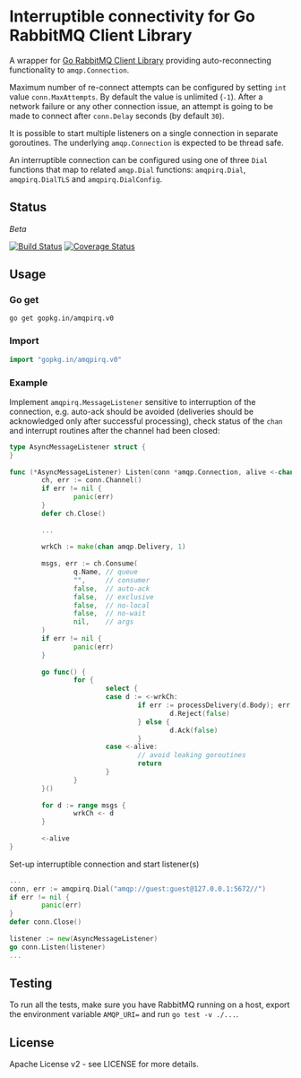 # Interruptible connectivity for Go RabbitMQ Client Library

A wrapper for [Go RabbitMQ Client Library](https://github.com/streadway/amqp) 
providing auto-reconnecting functionality to `amqp.Connection`.

Maximum number of re-connect attempts can be configured by setting `int` value 
`conn.MaxAttempts`. By default the value is unlimited (`-1`). After a network
failure or any other connection issue, an attempt is going to be made to 
connect after `conn.Delay` seconds (by default `30`).

It is possible to start multiple listeners on a single connection in separate
goroutines. The underlying `amqp.Connection` is expected to be thread safe.

An interruptible connection can be configured using one of three `Dial` 
functions that map to related `amqp.Dial` functions: `amqpirq.Dial`, 
`amqpirq.DialTLS` and `amqpirq.DialConfig`.


## Status

*Beta*

[![Build Status](https://travis-ci.org/go-amqpirq/amqpirq.svg?branch=master)](https://travis-ci.org/go-amqpirq/amqpirq) [![Coverage Status](https://coveralls.io/repos/github/go-amqpirq/amqpirq/badge.svg?branch=master)](https://coveralls.io/github/go-amqpirq/amqpirq?branch=master)


## Usage

### Go get

~~~
go get gopkg.in/amqpirq.v0
~~~

### Import

~~~go
import "gopkg.in/amqpirq.v0"
~~~

### Example

Implement `amqpirq.MessageListener` sensitive to interruption of the connection, 
e.g. auto-ack should be avoided (deliveries should be acknowledged only after 
successful processing), check status of the `chan` and interrupt routines 
after the channel had been closed:

~~~go
type AsyncMessageListener struct {
}
 
func (*AsyncMessageListener) Listen(conn *amqp.Connection, alive <-chan struct{}) {
        ch, err := conn.Channel()
        if err != nil {
                panic(err)
        }
        defer ch.Close()
        
        ...
        
        wrkCh := make(chan amqp.Delivery, 1)
        
        msgs, err := ch.Consume(
                q.Name, // queue
                "",     // consumer
                false,  // auto-ack
                false,  // exclusive
                false,  // no-local
                false,  // no-wait
                nil,    // args
        )
        if err != nil {
                panic(err)
        }
        		
        go func() {
                for {
                        select {
                        case d := <-wrkCh:
                                if err := processDelivery(d.Body); err != nil {
                                        d.Reject(false)
                                } else {
                                        d.Ack(false)
                                }
                        case <-alive:
                                // avoid leaking goroutines
                                return
                        }
                }
        }()
        
        for d := range msgs {
                wrkCh <- d
        }
        
        <-alive
}
~~~

Set-up interruptible connection and start listener(s)

~~~go
...
conn, err := amqpirq.Dial("amqp://guest:guest@127.0.0.1:5672//")
if err != nil {
        panic(err)
}
defer conn.Close()
 
listener := new(AsyncMessageListener)
go conn.Listen(listener)
...
~~~


## Testing

To run all the tests, make sure you have RabbitMQ running on a host, export the
environment variable `AMQP_URI=` and run `go test -v ./...`.


## License

Apache License v2 - see LICENSE for more details.
